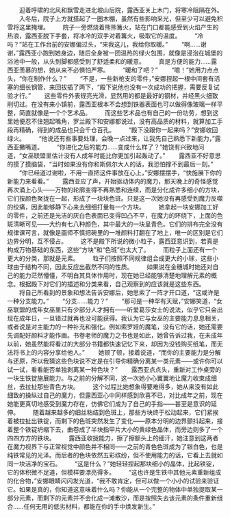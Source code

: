 　　迎着呼啸的北风和飘雪走进北坡山后院，露西亚关上木门，将寒冷阻隔在外。
　　入冬后，院子上方就搭起了一圈木棚，虽然有些影响采光，但至少可以避免积雪将这里掩埋。
　　院子一旁燃烧着熊熊篝火，站在门口都能感受到火焰产生的热浪，露西亚脱下手套，将冰冷的双手对着篝火，吸取它的温度。
　　“冷吗？”站在工作台前的安娜偏过头，“来我这儿，我给你取暖。”
　　“啊……谢谢，”露西亚小跑到她身边，随后全身被一团温热的绿火包围，就像是浸泡在城堡的浴池中一般，从头到脚都感受到了舒适柔和的暖意。
　　真是方便的能力……露西亚羡慕的想，她从来不必惧怕严寒。
　　“暖和了吧？”
　　“嗯！”她用力点点头，“你在制作什么？”
　　“不是，一些新枪支的零件，”安娜捏起一根中间套有活塞的细长钢管，来回拔插了两下，“殿下说他也没有一次成功的把握，需要反复试验才行。”
　　这些零件外表锃亮光滑，显然用的都是最好的钢材，并经黑火细致削切过。在没有来小镇前，露西亚根本不会想到铁器表面也可以做得像玻璃一样平整，简直就像是一个个艺术品。
　　而这些艺术品也有自己的一份功劳，想到这里她便忍不住翘起嘴角，罗兰殿下和安娜都说过，没有高品质的材料，就算加工手段再精确，得到的成品也只会千仓百孔。
　　“殿下没跟你一起来吗？”安娜收回绿火。
　　“他说还有些事要处理，会晚一点过来，让我先自己熟悉下新能力，”露西亚撇嘴道。
　　“你进化之后的能力……变成什么样了？”她饶有兴致地问道，“女巫联盟里估计没有人成年时能比你更加引起轰动了。”
　　露西亚不好意思的摸了摸脑袋，“当时如果没有你和斯佩尔大人的话，我恐怕撑不到最后一刻。”
　　“你已经道过谢啦，不用一直把这件事放在心上，”安娜摆摆手，“快施展下你的新能力来看看。”
　　露西亚应了声，开始驱动体内的魔力，那天晚上的奇怪感觉再次涌上心头——万物的轮廓变得不再熟悉和连续，而是分化成许多细小的方块，它们按颜色聚拢在一起，形成了一块块色斑。只是这一次她没有再感受到魔力反噬的绞痛，因此能够静下心来去细细打量每一个方块。
　　她拿起一块安娜加工好的零件，之前还是光洁的灰白色表面已变得凹凸不平，在魔力的环绕下，上面的色斑清晰可见——大约有七八种颜色，其中最大的一块呈青色。它们的排布完全没有规律课可言，就像是画师不慎把碗里的一堆颜料打翻在了地上，唯一的区别是它们边界分明，互不侵占。
　　这不是殿下所说的微小粒子，露西亚意识到，若真是构成万物基础的东西，这些“方块”和“色斑”也太大了。
　　而粒子上面还有一个更大的分类，那就是元素。
　　粒子们按照不同规律组合成更大的小球，这些小球由于结构不同，因此反应出截然不同的性质。
　　如果说在金穗城时她还对自己的能力茫然懵懂，不明白其具体作用时，现在她已经能够清楚地理解元素的概念。根据殿下对它们的描述和分类来看，自己观察到的应该就是这些东西。
　　将自己所看到的景象和想法告诉安娜后，她思索了一阵才开口道，“这或许是一种分支能力。”
　　“分支……能力？”
　　“那可是一种罕有天赋，”安娜笑道，“女巫联盟的成年女巫里只有少部分人才拥有——听爱葛莎女士的说法，似乎它只会出现在成年日，一旦错过就再也没可能获得。我认为它与女巫的主要能力息息相关，或者说是对主能力的一种补充和强化。例如索罗娅的魔笔，没有它的话，她还需要先调配好颜料才能作画。书卷老师的魔力之书也是如此，她曾告诉过我，在未成年以前，她虽然能将看过的大部分书籍都快速记忆下来，却因为没钱购买纸笔，而无法将书上的内容分享给他人。”
　　她顿了顿，接着说道，“而你的主要能力是分解与还原，所以我猜这些色块说不定是在引导你精确分离某一类元素——或许你可以试一试，看看能否单独剥离某一种色块？”
　　露西亚点点头，重新对工作桌旁的一块生铁锭施展能力。与之前的分解不同，这一次她小心翼翼地让魔力收束成细丝，去拉扯那些青色方块。
　　这个过程比她想象得要难得多，她从来没有如此细致的操纵过自己的魔力，但露西亚心中同样感到欣喜不已，对比成年之前，现在她能更真切地感受到魔力存在，仿佛它们成为了自己的手指——甚至是意识的延伸。
　　随着越来越多的细丝粘结到色斑上，那些方块终于松动起来，它们紧挨着被拉扯出铁锭，而剩下的色斑突然发生了变化——原本分明的边界颤抖起来，接着整个铁锭坍缩下去，曲卷成了半块指甲片大小的黄绿色晶体，而旁边则多了一个四四方方的铁块。
　　露西亚收拢能力，擦了擦额头上的细汗，她注意到这两者在魔力视界下与正常视觉中颜色并不相同——之前的青色色斑成为了银白色，也是纯铁常见的光泽。而后者的色块依然五彩缤纷，但不使用能力的话，它看上去就如同一块洁净的宝石。
　　“这是什么？”她轻轻捏起那块细小的晶体，比起铁锭，它的体积微不足道，但模样要漂亮得多。
　　“这也许是生铁中其他元素重新组成的化合物，”安娜眼睛闪闪发光道，“我不敢肯定，但可以做一个小小的试验来验证它。如果是真的，你知道这意味着什么吗？你能从一个完整的物体中单独提取某一部分元素，而剩下的元素并不会化成一滩散沙，而是按照失去该元素的条件重新组合……任何无用的低劣材料，都能在你的手中焕发新生。”